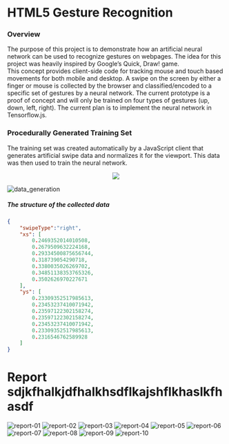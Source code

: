 # HTML5 Gesture Recognition

### Overview
The purpose of this project is to demonstrate how an artificial neural network can be used to recognize gestures on webpages. The idea for this project was heavily inspired by Google’s Quick, Draw! game.<br>
This concept provides client-side code for tracking mouse and touch based movements for both mobile and desktop. A swipe on the screen by either a finger or mouse is collected by the browser and classified/encoded to a specific set of gestures by a neural network. The current prototype is a proof of concept and will only be trained on four types of gestures (up, down, left, right). The current plan is to implement the neural network in Tensorflow.js.

### Procedurally Generated Training Set
The training set was created automatically by a JavaScript client that generates artificial swipe data and normalizes it for the viewport. This data was then used to train the neural network.


<div style="text-align:center">
	<img src="./docs/data_generation.gif">

</div>



![data_generation](/docs/data_generation.gif "Procedurally generated swipes")

##### The structure of the collected data
```JSON
{
	"swipeType":"right",
	"xs": [
		0.2469352014010508,
		0.2679509632224168,
		0.29334500875656744,
		0.318739054290718,
		0.3380035026269702,
		0.34851138353765326,
		0.3502626970227671
	],
	"ys": [
		0.23309352517985613,
		0.23453237410071942,
		0.23597122302158274,
		0.23597122302158274,
		0.23453237410071942,
		0.23309352517985613,
		0.2316546762589928
	]
}
```
# Report sdjkfhalkjdfhalkhsdflkajshflkhaslkfhasdf
![report-01](/docs/report-01.png "report-01")
![report-02](/docs/report-02.png "report-02")
![report-03](/docs/report-03.png "report-03")
![report-04](/docs/report-04.png "report-04")
![report-05](/docs/report-05.png "report-05")
![report-06](/docs/report-06.png "report-06")
![report-07](/docs/report-07.png "report-07")
![report-08](/docs/report-08.png "report-08")
![report-09](/docs/report-09.png "report-09")
![report-10](/docs/report-10.png "report-10")

